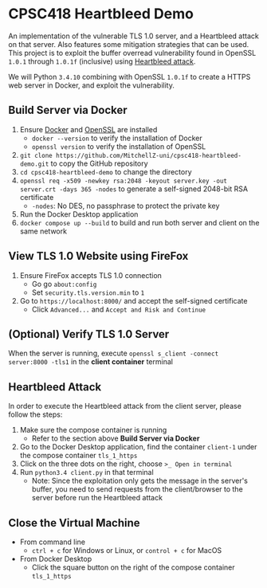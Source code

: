 # CPSC418 Heartbleed Demo
An implementation of the vulnerable TLS 1.0 server, and a Heartbleed attack on that server. Also features some mitigation strategies that can be used.
This project is to exploit the buffer overread vulnerability found in OpenSSL `1.0.1` through `1.0.1f` (inclusive) using [Heartbleed attack](https://heartbleed.com/).

We will Python `3.4.10` combining with OpenSSL `1.0.1f` to create a HTTPS web server in Docker, and exploit the vulnerability.

## Build Server via Docker
1. Ensure [Docker](https://www.docker.com/) and [OpenSSL](https://openssl.org/) are installed
    - ``docker --version`` to verify the installation of Docker
    - ``openssl version`` to verify the installation of OpenSSL
2. ``git clone https://github.com/MitchellZ-uni/cpsc418-heartbleed-demo.git`` to copy the GitHub repository
3. ``cd cpsc418-heartbleed-demo`` to change the directory
4. ``openssl req -x509 -newkey rsa:2048 -keyout server.key -out server.crt -days 365 -nodes`` to generate a self-signed 2048-bit RSA certificate
    - ``-nodes``: No DES, no passphrase to protect the private key
5. Run the Docker Desktop application
6. ``docker compose up --build`` to build and run both server and client on the same network

## View TLS 1.0 Website using FireFox
1. Ensure FireFox accepts TLS 1.0 connection
    - Go go ``about:config``
    - Set ``security.tls.version.min`` to ``1``
2. Go to ``https://localhost:8000/`` and accept the self-signed certificate
    - Click ``Advanced...`` and ``Accept and Risk and Continue``

## (Optional) Verify TLS 1.0 Server
When the server is running, execute ``openssl s_client -connect server:8000 -tls1`` in the **client container** terminal


## Heartbleed Attack
In order to execute the Heartbleed attack from the client server, please follow the steps:
1. Make sure the compose container is running
    - Refer to the section above **Build Server via Docker**
2. Go to the Docker Desktop application, find the container ``client-1`` under the compose container ``tls_1_https``
3. Click on the three dots on the right, choose ``>_ Open in terminal``
4. Run ``python3.4 client.py`` in that terminal
    - Note: Since the exploitation only gets the message in the server's buffer, you need to send requests from the client/browser to the server before run the Heartbleed attack

## Close the Virtual Machine
- From command line
    - ``ctrl + c`` for Windows or Linux, or ``control + c`` for MacOS
- From Docker Desktop
    - Click the square button on the right of the compose container ``tls_1_https``